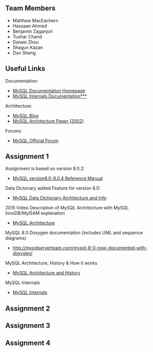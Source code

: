 ## Team Members

- Matthew MacEachern
- Hassaan Ahmed
- Benjamin Zaganjori
- Tushar Chand
- Daiwei Zhou
- Shagun Kazan
- Dan Sheng

## Useful Links
Documentation:
- [MySQL Documentation Homepage](https://dev.mysql.com/doc/)
- [MySQL Internals Documentation***](https://dev.mysql.com/doc/internals/en/)

Architecture:
- [MySQL Blog](http://mysqladvice.blogspot.ca/2013/12/mysql-architecture.html)
- [MySQL Architecture Paper (2002)](https://s2.smu.edu/~rkotamarti/mysql.pdf)

Forums:
- [MySQL Official Forum](https://forums.mysql.com/)


## Assignment 1
Assignment is based on version 8.0.2:
- [MySQL version8.0-8.0.4 Reference Manual](https://dev.mysql.com/doc/refman/8.0/en/mysql-nutshell.html)

Data Dictonary added Feature for version 8.0:
- [MySQL Data Dictionary Architecture and Info](http://mysqlserverteam.com/mysql-8-0-data-dictionary-architecture-and-design/)

2015 Video Description of MySQL Architecture with MySQL InnoDB/MyISAM explanation
- [MySQL Architecture](https://www.youtube.com/watch?v=Xvhi63cZADo)

MySQL 8.0 Doxygen documentation (includes UML and sequence diagrams)
- http://mysqlserverteam.com/mysql-8-0-now-documented-with-doxygen/

MySQL Architecture, History & How it works
- [MySQL Architecture and History](https://www.safaribooksonline.com/library/view/high-performance-mysql/9781449332471/ch01.html)

MySQL Internals
- [MySQL Internals](https://www.safaribooksonline.com/library/view/understanding-mysql-internals/0596009577/ch01s02.html)

## Assignment 2

## Assignment 3

## Assignment 4
